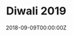 ---
# Diwali 2019
linktitle: Diwali 2019
weight: 10

# Page metadata.
title: Diwali 2019
date: "2018-09-09T00:00:00Z"
lastmod: "2018-09-09T00:00:00Z"
draft: false  # Is this a draft? true/false
toc: false  # Show table of contents? true/false
type: docs  # Do not modify.
editable: false

menu:
  diwali:
    name: 2019
    weight: 12
---